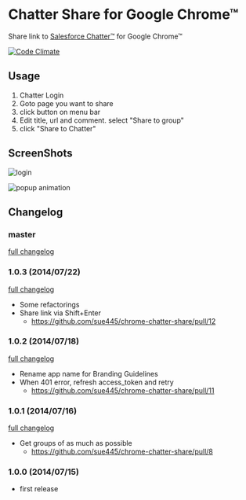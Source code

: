 # Chatter Share for Google Chrome™
Share link to [Salesforce Chatter™](https://www.salesforce.com/chatter/) for Google Chrome™

[![Code Climate](https://codeclimate.com/github/sue445/chrome-chatter-share.png)](https://codeclimate.com/github/sue445/chrome-chatter-share)

## Usage
1. Chatter Login
2. Goto page you want to share
3. click button on menu bar
4. Edit title, url and comment. select "Share to group" 
5. click "Share to Chatter"

## ScreenShots
![login](https://cloud.githubusercontent.com/assets/608755/3572255/ee7a6b16-0b65-11e4-896c-3efc235fcb90.png)
 
![popup animation](https://cloud.githubusercontent.com/assets/608755/3572332/d4ea5bb0-0b66-11e4-8f3e-c793a28bf794.gif)

## Changelog
### master
[full changelog](https://github.com/sue445/chrome-chatter-share/compare/1.0.3...master)

### 1.0.3 (2014/07/22)
[full changelog](https://github.com/sue445/chrome-chatter-share/compare/1.0.2...1.0.3)

* Some refactorings
* Share link via Shift+Enter
  * https://github.com/sue445/chrome-chatter-share/pull/12

### 1.0.2 (2014/07/18)
[full changelog](https://github.com/sue445/chrome-chatter-share/compare/1.0.1...1.0.2)

* Rename app name for Branding Guidelines
* When 401 error, refresh access_token and retry
  * https://github.com/sue445/chrome-chatter-share/pull/11

### 1.0.1 (2014/07/16)
[full changelog](https://github.com/sue445/chrome-chatter-share/compare/1.0.0...1.0.1)

* Get groups of as much as possible
  * https://github.com/sue445/chrome-chatter-share/pull/8

### 1.0.0 (2014/07/15)
* first release
